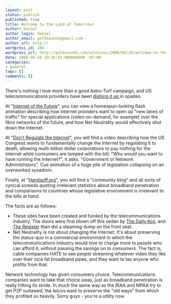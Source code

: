 ```yaml
---
layout: post
status: publish
published: true
title: Welcome to the Land of Tomorrow!
author: daniel
author_login: daniel
author_email: goldsounds@gmail.com
author_url: http://
wordpress_id: 284
wordpress_url: http://goldsounds.com/archives/2006/06/28/welcome-to-the-land-of-tomorrow/
date: 2006-06-28 10:56:52.000000000 -07:00
categories:
- general
tags: []
comments: []
---
```

There's nothing I love more than a good Astro-Turf campaign, and US telecommunications providers have been <a href="http://en.wikipedia.org/wiki/Astroturfing#Telecom_astroturf">dishing it up </a>in spades.

At "<a href="http://www.internetofthefuture.org/">Internet of the Future</a>", you can view a homespun-looking flash animation describing how internet providers want to open up "new lanes of traffic" for special applications (video-on-demand, for example) over the fibre networks of the future, and how Net Neutrality would effectively shut down the Internet.

At "<a href="http://www.dontregulate.org/">Don't Regulate the Internet</a>", you will find a video describing how the US Congress wants to fundamentally change the Internet by regulating it to death, allowing multi-billion dollar corporations to pay nothing for the Internet while consumers are lumped with the bill. "Who would you want to have running the Internet?", it asks. "Government or Network Administrators". Cue animation of a huge pile of legislation collapsing on an overworked sysadmin.

Finally, at "<a href="http://www.handsoff.org/">Handsoff.org</a>", you will find a "community blog" and all sorts of cynical screeds quoting irrelevant statistics about broadband penetration and comparisons to countries whose legislative environment is irrelevant to the bills at hand.

The facts are as follows:
- These sites have been created and funded by the telecommunications industry. The doors were first blown off this sedan by <a href="http://www.dailykos.com/storyonly/2006/5/26/105317/091">The Daily Kos</a>, and <a href="http://www.theregister.co.uk/2006/06/22/net_neut_a_killer/">The Register</a> then did a steaming dump on the front seat.
- Net Neutrality is not about changing the Internet. It's about preserving the status-quo in a commercial environment in which the telecommunications industry would love to charge more to people who can afford it, without passing the savings on to consumers. The fact is, cable companies HATE to see people streaming whatever video they like over their nice fat broadband pipes, and they want to tax anyone who profits from that.

Network technology has given consumers choice. Telecommunications companies want to take that choice away, just as broadband penetration is really hitting its stride. In much the same way as the RIAA and MPAA try to get P2P outlawed, the telcos want to preserve the "old ways" from which they profited so heavily. Sorry guys - you're a utility now.
